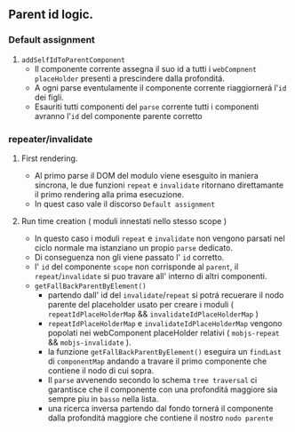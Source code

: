 ## Parent id logic.

### Default assignment

1. `addSelfIdToParentComponent`
    - Il componente corrente assegna il suo id a tutti i `webCompnent` `placeHolder` presenti a prescindere dalla profonditá.
    - A ogni parse eventulamente il componente corrente riaggiornerá l'`id` dei figli.
    - Esauriti tutti componenti del `parse` corrente tutti i componenti avranno l'`id` del componente parente corretto

### repeater/invalidate

1. First rendering.
    - Al primo parse il DOM del modulo viene esesguito in maniera sincrona, le due funzioni `repeat` e `invalidate` ritornano direttamante il primo rendering alla prima esecuzione.
    - In quest caso vale il discorso `Default assignment`

2. Run time creation ( moduli innestati nello stesso scope )
    - In questo caso i moduli `repeat` e `invalidate` non vengono parsati nel ciclo normale ma istanziano un propio `parse` dedicato.
    - Di conseguenza non gli viene passato l' `id` corretto.
    - l' `id` del componente `scope` non corrisponde al `parent`, il `repeat`/`invalidate` si puo travare all' interno di altri componenti.
    - `getFallBackParentByElement()`
        - partendo dall' id del `invalidate`/`repeat` si potrá recuerare il nodo parente del placeholder usato per creare i moduli ( `repeatIdPlaceHolderMap` && `invalidateIdPlaceHolderMap` )
        - `repeatIdPlaceHolderMap` e `invalidateIdPlaceHolderMap` vengono popolati nei webComponent placeHolder relativi ( `mobjs-repeat` && `mobjs-invalidate` ).
        - la funzione `getFallBackParentByElement()` eseguira un `findLast` di `componentMap` andando a travare il primo componente che contiene il nodo di cui sopra.
        - Il `parse` avvenendo secondo lo schema `tree traversal` ci garantisce che il componente con una profonditá maggiore sia sempre piu in `basso` nella lista.
        - una ricerca inversa partendo dal fondo tornerá il componente dalla profonditá maggiore che contiene il nostro `nodo parente`
